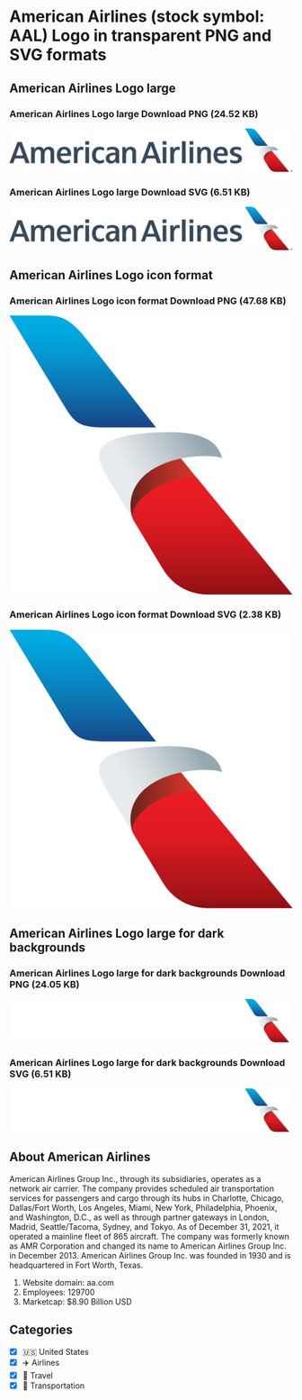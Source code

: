# American Airlines (stock symbol: AAL) Logo in transparent PNG and SVG formats

## American Airlines Logo large

### American Airlines Logo large Download PNG (24.52 KB)

![American Airlines Logo large Download PNG (24.52 KB)](/img/orig/AAL_BIG-52b707b5.png)

### American Airlines Logo large Download SVG (6.51 KB)

![American Airlines Logo large Download SVG (6.51 KB)](/img/orig/AAL_BIG-0a6f9dfd.svg)

## American Airlines Logo icon format

### American Airlines Logo icon format Download PNG (47.68 KB)

![American Airlines Logo icon format Download PNG (47.68 KB)](/img/orig/AAL-dfaff49c.png)

### American Airlines Logo icon format Download SVG (2.38 KB)

![American Airlines Logo icon format Download SVG (2.38 KB)](/img/orig/AAL-a4f03e3f.svg)

## American Airlines Logo large for dark backgrounds

### American Airlines Logo large for dark backgrounds Download PNG (24.05 KB)

![American Airlines Logo large for dark backgrounds Download PNG (24.05 KB)](/img/orig/AAL_BIG.D-b0730d91.png)

### American Airlines Logo large for dark backgrounds Download SVG (6.51 KB)

![American Airlines Logo large for dark backgrounds Download SVG (6.51 KB)](/img/orig/AAL_BIG.D-3609690f.svg)

## About American Airlines

American Airlines Group Inc., through its subsidiaries, operates as a network air carrier. The company provides scheduled air transportation services for passengers and cargo through its hubs in Charlotte, Chicago, Dallas/Fort Worth, Los Angeles, Miami, New York, Philadelphia, Phoenix, and Washington, D.C., as well as through partner gateways in London, Madrid, Seattle/Tacoma, Sydney, and Tokyo. As of December 31, 2021, it operated a mainline fleet of 865 aircraft. The company was formerly known as AMR Corporation and changed its name to American Airlines Group Inc. in December 2013. American Airlines Group Inc. was founded in 1930 and is headquartered in Fort Worth, Texas.

1. Website domain: aa.com
2. Employees: 129700
3. Marketcap: $8.90 Billion USD


## Categories
- [x] 🇺🇸 United States
- [x] ✈️ Airlines
- [x] 🌴 Travel
- [x] 🚚 Transportation
